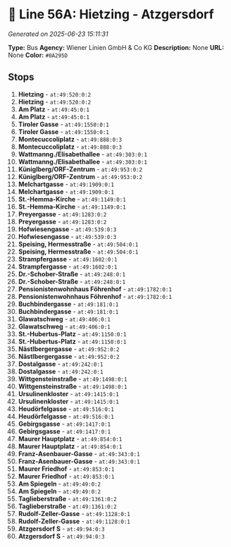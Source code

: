 # 🚌 Line 56A: Hietzing - Atzgersdorf

*Generated on 2025-06-23 15:11:31*

**Type:** Bus
**Agency:** Wiener Linien GmbH & Co KG
**Description:** None
**URL:** None
**Color:** `#0A295D`

## Stops

1. **Hietzing** - `at:49:520:0:2`
2. **Hietzing** - `at:49:520:0:2`
3. **Am Platz** - `at:49:45:0:1`
4. **Am Platz** - `at:49:45:0:1`
5. **Tiroler Gasse** - `at:49:1550:0:1`
6. **Tiroler Gasse** - `at:49:1550:0:1`
7. **Montecuccoliplatz** - `at:49:888:0:3`
8. **Montecuccoliplatz** - `at:49:888:0:3`
9. **Wattmanng./Elisabethallee** - `at:49:303:0:1`
10. **Wattmanng./Elisabethallee** - `at:49:303:0:1`
11. **Küniglberg/ORF-Zentrum** - `at:49:953:0:2`
12. **Küniglberg/ORF-Zentrum** - `at:49:953:0:2`
13. **Melchartgasse** - `at:49:1909:0:1`
14. **Melchartgasse** - `at:49:1909:0:1`
15. **St.-Hemma-Kirche** - `at:49:1149:0:1`
16. **St.-Hemma-Kirche** - `at:49:1149:0:1`
17. **Preyergasse** - `at:49:1283:0:2`
18. **Preyergasse** - `at:49:1283:0:2`
19. **Hofwiesengasse** - `at:49:539:0:3`
20. **Hofwiesengasse** - `at:49:539:0:3`
21. **Speising, Hermesstraße** - `at:49:504:0:1`
22. **Speising, Hermesstraße** - `at:49:504:0:1`
23. **Strampfergasse** - `at:49:1602:0:1`
24. **Strampfergasse** - `at:49:1602:0:1`
25. **Dr.-Schober-Straße** - `at:49:248:0:1`
26. **Dr.-Schober-Straße** - `at:49:248:0:1`
27. **Pensionistenwohnhaus Föhrenhof** - `at:49:1782:0:1`
28. **Pensionistenwohnhaus Föhrenhof** - `at:49:1782:0:1`
29. **Buchbindergasse** - `at:49:181:0:1`
30. **Buchbindergasse** - `at:49:181:0:1`
31. **Glawatschweg** - `at:49:406:0:1`
32. **Glawatschweg** - `at:49:406:0:1`
33. **St.-Hubertus-Platz** - `at:49:1150:0:1`
34. **St.-Hubertus-Platz** - `at:49:1150:0:1`
35. **Nästlbergergasse** - `at:49:952:0:2`
36. **Nästlbergergasse** - `at:49:952:0:2`
37. **Dostalgasse** - `at:49:242:0:1`
38. **Dostalgasse** - `at:49:242:0:1`
39. **Wittgensteinstraße** - `at:49:1498:0:1`
40. **Wittgensteinstraße** - `at:49:1498:0:1`
41. **Ursulinenkloster** - `at:49:1415:0:1`
42. **Ursulinenkloster** - `at:49:1415:0:1`
43. **Heudörfelgasse** - `at:49:516:0:1`
44. **Heudörfelgasse** - `at:49:516:0:1`
45. **Gebirgsgasse** - `at:49:1417:0:1`
46. **Gebirgsgasse** - `at:49:1417:0:1`
47. **Maurer Hauptplatz** - `at:49:854:0:1`
48. **Maurer Hauptplatz** - `at:49:854:0:1`
49. **Franz-Asenbauer-Gasse** - `at:49:343:0:1`
50. **Franz-Asenbauer-Gasse** - `at:49:343:0:1`
51. **Maurer Friedhof** - `at:49:853:0:1`
52. **Maurer Friedhof** - `at:49:853:0:1`
53. **Am Spiegeln** - `at:49:49:0:2`
54. **Am Spiegeln** - `at:49:49:0:2`
55. **Taglieberstraße** - `at:49:1361:0:2`
56. **Taglieberstraße** - `at:49:1361:0:2`
57. **Rudolf-Zeller-Gasse** - `at:49:1128:0:1`
58. **Rudolf-Zeller-Gasse** - `at:49:1128:0:1`
59. **Atzgersdorf S** - `at:49:94:0:3`
60. **Atzgersdorf S** - `at:49:94:0:3`